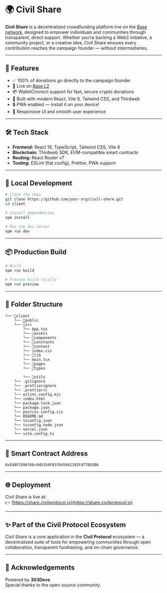 # 🌍 Civil Share

**Civil Share** is a decentralized crowdfunding platform live on the [Base network](https://base.org), designed to empower individuals and communities through transparent, direct support. Whether you're backing a Web3 initiative, a community project, or a creative idea, Civil Share ensures every contribution reaches the campaign founder — without intermediaries.

---

## 🚀 Features

- ✅ 100% of donations go directly to the campaign founder
- 🔗 Live on [Base L2](https://base.org)
- 💳 WalletConnect support for fast, secure crypto donations
- 🧠 Built with modern React, Vite 6, Tailwind CSS, and Thirdweb
- 🔒 PWA enabled — install it on your device!
- 📱 Responsive UI and smooth user experience

---

## 🛠 Tech Stack

- **Frontend:** React 19, TypeScript, Tailwind CSS, Vite 6
- **Blockchain:** Thirdweb SDK, EVM-compatible smart contracts
- **Routing:** React Router v7
- **Tooling:** ESLint (flat config), Prettier, PWA support

---

## 🧪 Local Development

```bash
# Clone the repo
git clone https://github.com/your-org/civil-share.git
cd client

# Install dependencies
npm install

# Run the dev server
npm run dev
```

---

## 📦 Production Build

```bash
# Build
npm run build

# Preview build locally
npm run preview
```

---

## 📁 Folder Structure

```
└── 📁client
    └── 📁public
    └── 📁src
        └── App.tsx
        └── 📁assets
        └── 📁components
        └── 📁constants
        └── 📁context
        └── index.css
        └── 📁lib
        └── main.tsx
        └── 📁pages
        └── 📁types

        └── 📁utils
    └── .gitignore
    └── .prettierignore
    └── .prettierrc
    └── eslint.config.mjs
    └── index.html
    └── package-lock.json
    └── package.json
    └── postcss.config.cjs
    └── README.md
    └── tsconfig.json
    └── tsconfig.node.json
    └── vercel.json
    └── vite.config.ts
```

---

## 🔐 Smart Contract Address

```
0xE48F250676bc94D35dF83f645942181Fd77892B6
```

---

## 🌐 Deployment

Civil Share is live at:  
👉 [https://share.civilprotocol.io](https://share.civilprotocol.io)

---

## ✨ Part of the Civil Protocol Ecosystem

Civil Share is a core application in the **Civil Protocol** ecosystem — a decentralized suite of tools for empowering communities through open collaboration, transparent fundraising, and on-chain governance.

---

## 🤝 Acknowledgements

Powered by **303Devs**  
Special thanks to the open-source community.
